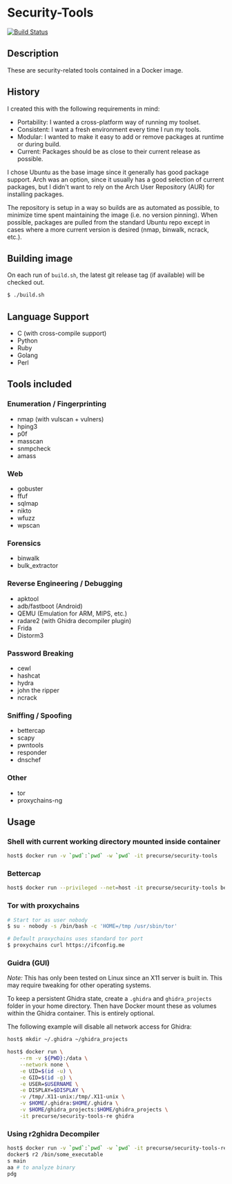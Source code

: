 # Security-Tools

[![Build Status](https://travis-ci.com/precurse/security-tools.svg?branch=master)](https://travis-ci.com/precurse/security-tools)

## Description
These are security-related tools contained in a Docker image.

## History
I created this with the following requirements in mind:
- Portability: I wanted a cross-platform way of running my toolset.
- Consistent: I want a fresh environment every time I run my tools.
- Modular: I wanted to make it easy to add or remove packages at runtime or during build.
- Current: Packages should be as close to their current release as possible.

I chose Ubuntu as the base image since it generally has good package support. Arch was an option, since it usually has a good selection of current packages, but I didn't want to rely on the Arch User Repository (AUR) for installing packages.

The repository is setup in a way so builds are as automated as possible, to minimize time spent maintaining the image (i.e. no version pinning). When possible, packages are pulled from the standard Ubuntu repo except in cases where a more current version is desired (nmap, binwalk, ncrack, etc.).

## Building image
On each run of `build.sh`, the latest git release tag (if available) will be checked out.
```bash
$ ./build.sh
```

## Language Support
- C (with cross-compile support)
- Python
- Ruby
- Golang
- Perl

## Tools included
### Enumeration / Fingerprinting
- nmap (with vulscan + vulners)
- hping3
- p0f
- masscan
- snmpcheck
- amass

### Web
- gobuster
- ffuf
- sqlmap
- nikto
- wfuzz
- wpscan

### Forensics
- binwalk
- bulk_extractor

### Reverse Engineering / Debugging
- apktool
- adb/fastboot (Android)
- QEMU (Emulation for ARM, MIPS, etc.)
- radare2 (with Ghidra decompiler plugin)
- Frida
- Distorm3

### Password Breaking
- cewl
- hashcat
- hydra
- john the ripper
- ncrack

### Sniffing / Spoofing
- bettercap
- scapy
- pwntools
- responder
- dnschef

### Other
- tor
- proxychains-ng

## Usage
### Shell with current working directory mounted inside container
```bash
host$ docker run -v `pwd`:`pwd` -w `pwd` -it precurse/security-tools
```

### Bettercap
```bash
host$ docker run --privileged --net=host -it precurse/security-tools bettercap
```

### Tor with proxychains
```bash
# Start tor as user nobody
$ su - nobody -s /bin/bash -c 'HOME=/tmp /usr/sbin/tor'

# Default proxychains uses standard tor port
$ proxychains curl https://ifconfig.me
```

### Guidra (GUI)
*Note:* This has only been tested on Linux since an X11 server is built in.
This may require tweaking for other operating systems.

To keep a persistent Ghidra state, create a `.ghidra` and `ghidra_projects` folder in your home directory.
Then have Docker mount these as volumes within the Ghidra container. This is entirely optional.

The following example will disable all network access for Ghidra:

```bash
host$ mkdir ~/.ghidra ~/ghidra_projects

host$ docker run \
    --rm -v ${PWD}:/data \
    --network none \
    -e UID=$(id -u) \
    -e GID=$(id -g) \
    -e USER=$USERNAME \
    -e DISPLAY=$DISPLAY \
    -v /tmp/.X11-unix:/tmp/.X11-unix \
    -v $HOME/.ghidra:$HOME/.ghidra \
    -v $HOME/ghidra_projects:$HOME/ghidra_projects \
    -it precurse/security-tools-re ghidra
```

### Using r2ghidra Decompiler
```bash
host$ docker run -v `pwd`:`pwd` -w `pwd` -it precurse/security-tools-re
docker$ r2 /bin/some_executable
s main
aa # to analyze binary
pdg
```
